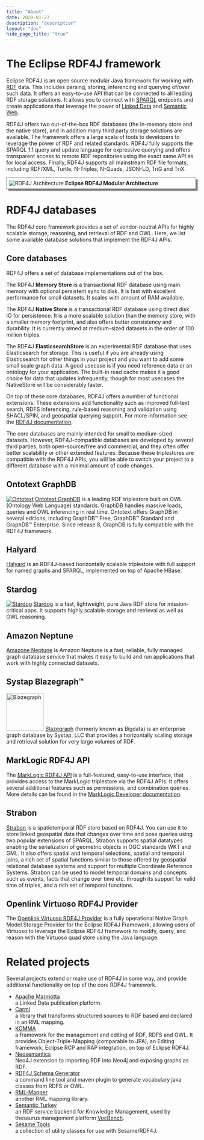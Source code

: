 ```yaml
---
title: "About"
date: 2020-01-27
description: "description"
layout: "doc"
hide_page_title: "true"
---
```


# The Eclipse RDF4J framework

Eclipse RDF4J is an open source modular Java framework for working with <a href="https://www.w3.org/TR/rdf11-primer/">RDF</a> data. This includes parsing, storing, inferencing and querying of/over such data. It offers an easy-to-use API that can be connected to all leading RDF storage solutions. It allows you to connect with <a href="https://www.w3.org/TR/sparql11-overview/">SPARQL</a> endpoints and create applications that leverage the power of <a href="http://linkeddata.org/">Linked Data</a> and <a href="http://www.w3.org/2001/sw/">Semantic Web</a>.

RDF4J offers two out-of-the-box RDF databases (the in-memory store and the native store), and in addition many third party storage solutions are available. The framework offers a large scala of tools to developers to leverage the power of RDF and related standards. RDF4J fully supports the SPARQL 1.1 query and update language for expressive querying and offers transparent access to remote RDF repositories using the exact same API as for local access. Finally, RDF4J supports all mainstream RDF file formats, including RDF/XML, Turtle, N-Triples,  N-Quads, JSON-LD, TriG and TriX.

<div style="padding: 6px; border: 1px solid grey; box-shadow: 5px 5px 2px grey;">
<img src="/images/rdf4j-architecture.svg" alt="RDF4J Architecture">
<strong>Eclipse RDF4J Modular Architecture</strong>
</div>

# RDF4J databases

The RDF4J core framework provides a set of vendor-neutral APIs for highly scalable storage, reasoning, and retrieval of RDF and OWL. Here, we list some available database solutions that implement the RDF4J APIs.

## Core databases

RDF4J offers a set of database implementations out of the box.

The RDF4J **Memory Store** is a transactional RDF database using main memory with optional persistent sync to disk. It is fast with excellent performance for small  datasets. It scales with amount of RAM available.

The RDF4J **Native Store** is a transactional RDF database using direct disk IO for persistence. It is a more scalable solution than the memory store, with a smaller memory footprint, and also offers better consistency and durability. It is currently aimed at medium-sized datasets in the order of 100 million triples.

The RDF4J **ElasticsearchStore** is an experimental RDF database that uses Elasticsearch for storage. 
This is useful if you are already using Elasticsearch for other things in your project and you want to add some small scale graph data. 
A good usecase is if you need reference data or an ontology for your application. The built-in read cache makes it a good choice for data that updates infrequently, 
though for most usecases the NativeStore will be considerably faster.

On top of these core databases, RDF4J offers a number of functional extensions. These extensions add functionality such as improved full-text search, RDFS inferencing, rule-based reasoning and validation using SHACL/SPIN, and geospatial querying support. For more information see the [RDF4J documentation](/documentation).

The core databases are mainly intended for small to medium-sized datasets. However, RDF4J-compatible databases are developed by several third parties, both open-source/free and commercial, and they often offer better scalability or other extended features. Because these triplestores are compatible with the RDF4J APIs, you will be able to switch your project to a different database with a minimal amount of code changes.

## Ontotext GraphDB

<a href="http://www.ontotext.com/"><img src="/images/logos/ontotext.svg" alt="Ontotext" class="logo-vendor"></a>
[Ontotext GraphDB](http://www.ontotext.com/products/ontotext-graphdb/) is a leading RDF triplestore built on OWL (Ontology Web Language) standards.  GraphDB handles massive loads, queries and OWL inferencing in real time. Ontotext offers GraphDB in several editions, including  GraphDB™ Free, GraphDB™ Standard and GraphDB™ Enterprise. Since release 8, GraphDB is fully compatible with the RDF4J framework.

## Halyard

[Halyard](https://merck.github.io/Halyard/) is an RDF4J-based horizontally scalable triplestore with full support for named graphs and SPARQL, implemented on top of Apache HBase.

## Stardog

<a href="http://www.stardog.com/"><img src="/images/logos/stardog.svg" alt="Stardog" class="logo-vendor"></a>
[Stardog](http://www.stardog.com/) is a fast, lightweight, pure Java RDF store for mission-critical apps. It supports highly scalable storage and retrieval as well as OWL reasoning.

## Amazon Neptune

[Amazone Neptune](https://aws.amazon.com/neptune/) is Amazon Neptune is a fast, reliable, fully managed graph database service that makes it easy to build and run applications that work with highly connected datasets. 

## Systap Blazegraph™

<a href="http://www.blazegraph.com/"><img src="/images/logos/blazegraph.png" alt="Blazegraph" height="100" class="logo-vendor"></a>
[Blazegraph](http://www.blazegraph.com/) (formerly known as Bigdata) is an enterprise graph database by Systap, LLC that provides a horizontally scaling storage and retrieval solution for very large volumes of RDF.

## MarkLogic RDF4J API

The [MarkLogic RDF4J API](https://github.com/marklogic/marklogic-rdf4j) is a full-featured, easy-to-use interface, that provides access to the MarkLogic triplestore via the RDF4J APIs. It offers several additional features such as permissions, and combination queries. More details can be found in the [MarkLogic Developer documentation](https://docs.marklogic.com/guide/semantics/clientAPIs#id_23335).

## Strabon

[Strabon](http://www.strabon.di.uoa.gr/) is a spatiotemporal RDF store based on RDF4J. You can use it to store linked geospatial data that changes over time and pose queries using two popular extensions of SPARQL. Strabon supports spatial datatypes enabling the serialization of geometric objects in OGC standards WKT and GML. It also offers spatial and temporal selections, spatial and temporal joins, a rich set of spatial functions similar to those offered by geospatial relational database systems and support for multiple Coordinate Reference Systems. Strabon can be used to model temporal domains and concepts such as events, facts that change over time etc. through its support for valid time of triples, and a rich set of temporal functions.

## Openlink Virtuoso RDF4J Provider

The [Openlink Virtuoso RDF4J Provider](http://vos.openlinksw.com/owiki/wiki/VOS/VirtSesame2Provider) is a fully operational Native Graph Model Storage Provider for the Eclipse RDF4J Framework, allowing users of Virtuoso to leverage the Eclipse RDF4J framework to modify, query, and reason with the Virtuoso quad store using the Java language.

# Related projects

Several projects extend or make use of RDF4J in some way, and provide additional functionality on top of the core RDF4J framework.

- [Apache Marmotta](http://marmotta.apache.org/)<br>
  a Linked Data publication platform.
- [Carml](https://github.com/carml/carml)<br>
  a library that transforms structured sources to RDF based and declared in an RML mapping.
- [KOMMA](http://komma.enilink.net/)<br>
  a framework for the management and editing of RDF, RDFS and OWL. It provides Object-Triple-Mapping (comparable to JPA), an Editing framework, Eclipse RCP and RAP integration, on top of Eclipse RDF4J.
- [Neosemantics](https://github.com/jbarrasa/neosemantics)<br>
  Neo4J extension to importing RDF into Neo4j and exposing graphs as RDF.
- [RDF4J Schema Generator](https://github.com/ansell/rdf4j-schema-generator)<br>
  a command line tool and maven plugin to generate vocabulary java classes from RDFS or OWL.
- [RML-Mapper](https://github.com/RMLio/RML-Mapper)<br>
  another RML mapping library. 
- [Semantic Turkey](http://semanticturkey.uniroma2.it/)<br>
  an RDF service backend for Knowledge Management, used by thesaurus management platform [VocBench](http://vocbench.uniroma2.it/).
- [Sesame Tools](https://github.com/joshsh/sesametools)<br>
  a collection of utility classes for use with Sesame/RDF4J.

